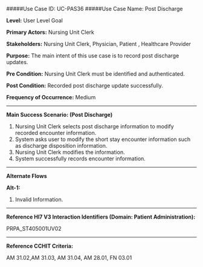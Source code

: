#####Use Case ID: UC-PAS36
#####Use Case Name: Post Discharge

**Level:**                     User Level Goal

**Primary Actors:**            Nursing Unit Clerk

**Stakeholders:**              Nursing Unit Clerk, Physician, Patient , Healthcare Provider

**Purpose:**                   The main intent of this use case is to record post discharge updates.

**Pre Condition:**             Nursing Unit Clerk must be identified and authenticated.

**Post Condition:**            Recorded post discharge update successfully.

**Frequency of Occurrence:**   Medium
__________________________________________________________
**Main Success Scenario: (Post Discharge)**

1. Nursing Unit Clerk selects post discharge information to modify recorded encounter information.
2. System asks user to modify the short stay encounter information such as discharge disposition information.
3. Nursing Unit Clerk modifies the information.
4. System successfully records encounter information.

_______________________________________________________________________________
**Alternate Flows** 

**Alt-1:**

1. Invalid Information.

________________________________________________________________________
**Reference Hl7 V3 Interaction Identifiers (Domain: Patient Administration):**

PRPA_ST405001UV02
_______________________________________________________________
**Reference CCHIT Criteria:**

AM 31.02,AM 31.03, AM 31.04, AM 28.01, FN 03.01




